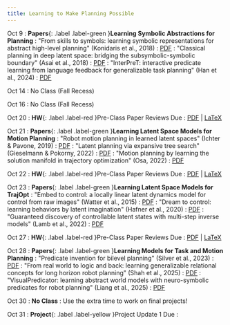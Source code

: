 ```yaml
---
title: Learning to Make Planning Possible
---
```


Oct 9
: **Papers**{: .label .label-green }<b>Learning Symbolic Abstractions for Planning</b>
: "From skills to symbols: learning symbolic representations for abstract high-level planning" (Konidaris et al., 2018)
  : [PDF](https://www.jair.org/index.php/jair/article/view/11175)
: "Classical planning in deep latent space: bridging the subsymbolic-symbolic boundary" (Asai et al., 2018)
  : [PDF](https://arxiv.org/pdf/1705.00154)
: "InterPreT: interactive predicate learning from language feedback for generalizable task planning" (Han et al., 2024)
  : [PDF](https://arxiv.org/pdf/2405.19758)

Oct 14
: No Class (Fall Recess)

Oct 16
: No Class (Fall Recess)

Oct 20
: **HW**{: .label .label-red }Pre-Class Paper Reviews Due
  : [PDF](/assets/pdf/hw/paper_review_guidelines.pdf) \| [LaTeX](/assets/pdf/hw/paper_review_guidelines.tex)

Oct 21
: **Papers**{: .label .label-green }<b>Learning Latent Space Models for Motion Planning</b>
: "Robot motion planning in learned latent spaces" (Ichter & Pavone, 2019)
  : [PDF](https://arxiv.org/pdf/1807.10366)
: "Latent planning via expansive tree search" (Gieselmann & Pokorny, 2022)
  : [PDF](https://proceedings.neurips.cc/paper_files/paper/2022/file/6af779991368999ab3da0d366c208fba-Paper-Conference.pdf)
: "Motion planning by learning the solution manifold in trajectory optimization" (Osa, 2022)
  : [PDF](https://arxiv.org/pdf/2107.05842)

Oct 22
: **HW**{: .label .label-red }Pre-Class Paper Reviews Due
  : [PDF](/assets/pdf/hw/paper_review_guidelines.pdf) \| [LaTeX](/assets/pdf/hw/paper_review_guidelines.tex)

Oct 23
: **Papers**{: .label .label-green }<b>Learning Latent Space Models for TrajOpt</b>
: "Embed to control: a locally linear latent dynamics model for control from raw images" (Watter et al., 2015)
  : [PDF](https://proceedings.neurips.cc/paper_files/paper/2015/file/a1afc58c6ca9540d057299ec3016d726-Paper.pdf)
: "Dream to control: learning behaviors by latent imagination" (Hafner et al., 2020)
  : [PDF](https://arxiv.org/pdf/1912.01603)
: "Guaranteed discovery of controllable latent states with multi-step inverse models" (Lamb et al., 2022)
  : [PDF](https://arxiv.org/pdf/2207.08229)

Oct 27
: **HW**{: .label .label-red }Pre-Class Paper Reviews Due
  : [PDF](/assets/pdf/hw/paper_review_guidelines.pdf) \| [LaTeX](/assets/pdf/hw/paper_review_guidelines.tex)

Oct 28
: **Papers**{: .label .label-green }<b>Learning Models for Task and Motion Planning</b>
: "Predicate invention for bilevel planning" (Silver et al., 2023)
  : [PDF](https://arxiv.org/pdf/2203.09634)
: "From real world to logic and back: learning generalizable relational concepts for long horizon robot planning" (Shah et al., 2025)
  : [PDF](https://arxiv.org/pdf/2402.11871)
: "VisualPredicator: learning abstract world models with neuro-symbolic predicates for robot planning" (Liang et al., 2025)
  : [PDF](https://arxiv.org/pdf/2410.23156)

Oct 30
: <b>No Class</b>
: Use the extra time to work on final projects!

Oct 31
: **Project**{: .label .label-yellow }Project Update 1 Due
  : [](#)
